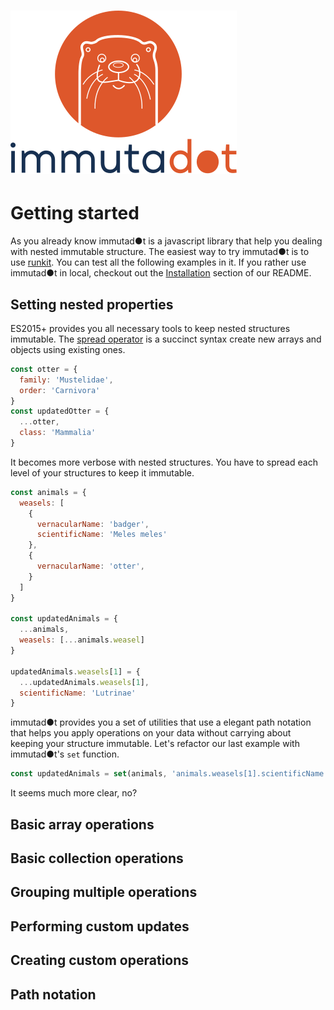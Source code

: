 ![immutadot logo](https://raw.githubusercontent.com/Zenika/immutadot/master/misc/otter.svg?sanitize=true)
=================

# Getting started

As you already know immutad●t is a javascript library that help you dealing with nested immutable structure. The easiest way to try immutad●t is to use [runkit](https://npm.runkit.com/immutadot). You can test all the following examples in it. If you rather use immutad●t in local, checkout out the [Installation](https://raw.githubusercontent.com/Zenika/immutadot/master/README.md) section of our README.

## Setting nested properties

ES2015+ provides you all necessary tools to keep nested structures immutable. The [spread operator](https://mdn.io/Spread_operator) is a succinct syntax create new arrays and objects using existing ones.

```js
const otter = {
  family: 'Mustelidae',
  order: 'Carnivora'
}
const updatedOtter = {
  ...otter,
  class: 'Mammalia'
}
```

It becomes more verbose with nested structures. You have to spread each level of your structures to keep it immutable.

```js
const animals = {
  weasels: [
    {
      vernacularName: 'badger',
      scientificName: 'Meles meles'
    },
    {
      vernacularName: 'otter',
    }
  ]
}

const updatedAnimals = {
  ...animals,
  weasels: [...animals.weasel]
}

updatedAnimals.weasels[1] = {
  ...updatedAnimals.weasels[1],
  scientificName: 'Lutrinae'
}
```

immutad●t provides you a set of utilities that use a elegant path notation that helps you apply operations on your data without carrying about keeping your structure immutable. Let's refactor our last example with immutad●t's `set` function.

```js
const updatedAnimals = set(animals, 'animals.weasels[1].scientificName', 'Lutrinae')
```

It seems much more clear, no?

## Basic array operations

## Basic collection operations

## Grouping multiple operations

## Performing custom updates

## Creating custom operations

## Path notation
